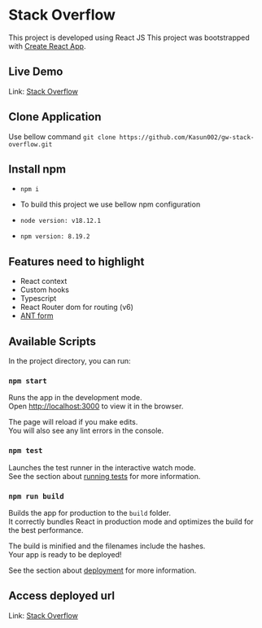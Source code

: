 # Stack Overflow

This project is developed using React JS
This project was bootstrapped with [Create React App](https://github.com/facebook/create-react-app).

## Live Demo

Link: [Stack Overflow](https://kasun002.github.io/gw-stack-overflow)

## Clone Application

Use bellow command
`git clone https://github.com/Kasun002/gw-stack-overflow.git`

## Install npm

- `npm i`

- To build this project we use bellow npm configuration
- `node version: v18.12.1`
- `npm version: 8.19.2`

## Features need to highlight

- React context
- Custom hooks
- Typescript
- React Router dom for routing (v6)
- [ANT form](https://ant.design/components/form)

## Available Scripts

In the project directory, you can run:

### `npm start`

Runs the app in the development mode.\
Open [http://localhost:3000](http://localhost:3000) to view it in the browser.

The page will reload if you make edits.\
You will also see any lint errors in the console.

### `npm test`

Launches the test runner in the interactive watch mode.\
See the section about [running tests](https://facebook.github.io/create-react-app/docs/running-tests) for more information.

### `npm run build`

Builds the app for production to the `build` folder.\
It correctly bundles React in production mode and optimizes the build for the best performance.

The build is minified and the filenames include the hashes.\
Your app is ready to be deployed!

See the section about [deployment](https://facebook.github.io/create-react-app/docs/deployment) for more information.

## Access deployed url

Link: [Stack Overflow](https://kasun002.github.io/gw-stack-overflow/)
